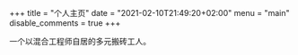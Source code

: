 +++
title = "个人主页"
date = "2021-02-10T21:49:20+02:00"
menu = "main"
disable_comments = true
+++

一个以混合工程师自居的多元搬砖工人。
